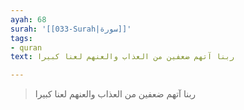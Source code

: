 ```yaml
---
ayah: 68
surah: '[[033-Surah|سورة]]'
tags:
- quran
text: ربنا آتهم ضعفين من العذاب والعنهم لعنا كبيرا

---
```

> ربنا آتهم ضعفين من العذاب والعنهم لعنا كبيرا
